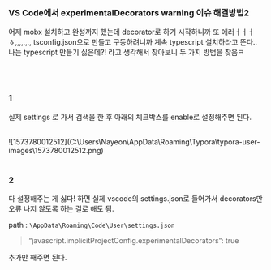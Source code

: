 ### VS Code에서 experimentalDecorators warning 이슈 해결방법2

어제 mobx 설치하고 완성까지 했는데 decorator로 하기 시작하니까 또 에러ㅓㅓㅓ ㅎ,,,,,,,, tsconfig.json으로 만들고 구동하려니까 계속 typescript 설치하라고 뜬다.. 나는 typescript 만들기 싫은데?! 라고 생각해서 찾아보니 두 가지 방법을 찾음ㅋ

<br><br>




### 1

실제 settings 로 가서 검색을 한 후 아래의 체크박스를 enable로 설정해주면 된다.

<br>
![1573780012512](C:\Users\Nayeon\AppData\Roaming\Typora\typora-user-images\1573780012512.png)
<br><br>

### 2

다 설정해주는 게 싫다! 하면 실제 vscode의 settings.json로 들어가서 decorators만 오류 나지 않도록 하는 걸로 해도 됨.

path : `\AppData\Roaming\Code\User\settings.json`

> “javascript.implicitProjectConfig.experimentalDecorators”: true

추가만 해주면 된다.






